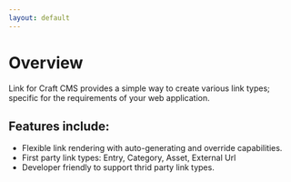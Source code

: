 ```yaml
---
layout: default
---
```


# Overview

Link for Craft CMS provides a simple way to create various link types; specific for the requirements of your web application.

## Features include:
* Flexible link rendering with auto-generating and override capabilities.
* First party link types: Entry, Category, Asset, External Url
* Developer friendly to support thrid party link types.